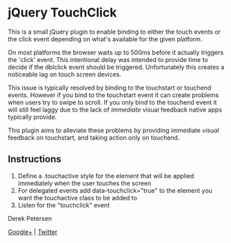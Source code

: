 jQuery TouchClick
==================

This is a small jQuery plugin to enable binding to either the touch events or the click event depending on what's available for the given platform.

On most platforms the browser waits up to 500ms before it actually triggers the 'click' event. This intentional delay was intended to provide time to decide if the dblclick event should be triggered. Unfortunately this creates a noticeable lag on touch screen devices.

This issue is typically resolved by binding to the touchstart or touchend events. However if you bind to the touchstart event it can create problems when users try to swipe to scroll. If you only bind to the touchend event it will still feel laggy due to the lack of *immediate* visual feedback native apps typically provide.

This plugin aims to alleviate these problems by providing immediate *visual* feedback on touchstart, and taking action only on touchend.

Instructions
-------------

1. Define a .touchactive style for the element that will be applied immediately when the user touches the screen
2. For delegated events add data-touchclick="true" to the element you want the touchactive class to be added to
3. Listen for the "touchclick" event

Derek Petersen

[Google+](https://plus.google.com/118244156822447731503) | [Twitter](http://twitter.com/tuxracer)
